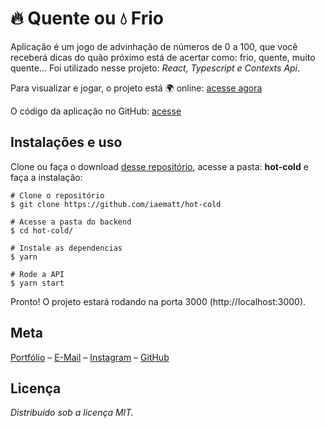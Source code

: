 # 🔥 Quente ou 💧 Frio

Aplicação é um jogo de advinhação de números de 0 a 100, que você receberá dicas do quão próximo está de acertar como: frio, quente, muito quente... Foi utilizado nesse projeto: _React, Typescript e Contexts Api_.

Para visualizar e jogar, o projeto está 🌍 online: [acesse agora](https://devbsb.com.br/hot-cold/)

O código da aplicação no GitHub: [acesse](https://github.com/iaematt/hot-cold)

## Instalações e uso

Clone ou faça o download [desse repositório](https://github.com/iaematt/hot-cold), acesse a pasta: **hot-cold** e faça a instalação:

```
# Clone o repositório
$ git clone https://github.com/iaematt/hot-cold

# Acesse a pasta do backend
$ cd hot-cold/

# Instale as dependencias
$ yarn

# Rode a API
$ yarn start
```

Pronto! O projeto estará rodando na porta 3000 (http://localhost:3000).

## Meta

[Portfólio](http://devbsb.com.br) – [E-Mail](mailto:matheusbastos@outlook.com) – [Instagram](https://instagram.com/iaematt_) – [GitHub](https://github.com/iaematt)

## Licença

_Distribuído sob a licença MIT._
